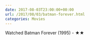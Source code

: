 ```yaml
---
date: 2017-08-03T23:00:00+00:00
url: /2017/08/03/batman-forever.html
categories: Movies
---
```

Watched Batman Forever (1995) - ★★




